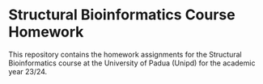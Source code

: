 # Structural Bioinformatics Course Homework

This repository contains the homework assignments for the Structural Bioinformatics course at the University of Padua (Unipd) for the academic year 23/24.
